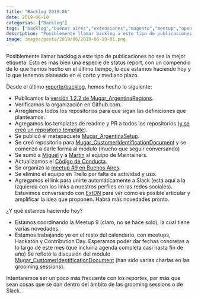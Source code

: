 ```yaml
---
title: "Backlog 2019.06"
date: 2019-06-10
categorias: ["Backlog"]
tags: ["backlog","buenos aires","extensiones","magento","meetup","open source"]
description: "Posiblemente llamar backlog a este tipo de publicaciones no sea la mejor etiqueta. Esto es más bien una especie de status report."
image: images/posts/2019/06/2019-06-10-01.png
---
```


Posiblemente llamar backlog a este tipo de publicaciones no sea la mejor etiqueta. Esto es más bien una especie de status report, con un compendio de lo que hemos hecho en el último tiempo, lo que estamos haciendo hoy y lo que tenemos planeado en el corto y mediano plazo.

Desde el último [reporte/backlog](/posts/backlog-2019-02/), hemos hecho lo siguiente:

* Publicamos la [versión 1.2.2 de Mugar_ArgentinaRegions](/posts/mugar_argentinaregions-1-2-0/).
* Verificamos la organización en Github.com.
* Arreglamos todos los repositorios para que sigan las definiciones que planteamos.
* Agregamos los templates de readme y PR a todos los repositorios ([y se creó un repositorio template](https://github.com/holamugar/templates)).
* Se publicó el metapaquete [Mugar_ArgentinaSetup](/posts/mugar-argentina-setup/).
* Se creó repositorio para [Mugar_CustomerIdentificationDocument](https://github.com/holamugar/module-customer-identification-document) y se comenzó a darle forma al módulo (mucho que seguir conversando)
* Se sumó a [Miguel](https://twitter.com/mbalparda) y a [Martín](https://twitter.com/mhhansen) al equipo de Maintainers.
* Actualizamos el [Código de Conducta](/codigo-de-conducta/).
* Se organizó la [meetup #9 en Buenos Aires](/posts/meetup-9-s02e01/).
* Se eliminó el equipo en Trello por falta de actividad y uso.
* Agregamos el link para unirte automáticamente a Slack (está aquí a la izquierda con los links a nuestros perfiles en las redes sociales).
 Estuvimos conversando con [ExtDN](https://extdn.org/) para ver cómo es posible articular y amplificar la idea que proponen. Habrá más novedades pronto.

¿Y qué estamos haciendo hoy?

* Estamos coordinando la Meetup 9 (claro, no se hace solo), la cual tiene varias novedades.
* Estamos trabajando ya en el resto del calendario, con meetups, Hackatón y Contribution Day. Esperamos poder dar fechas concretas a lo largo de este mes (que incluiría agenda completa casi hasta fin de año)
 Se reflotó la discusión del módulo [Mugar_CustomerIdentificationDocument](https://github.com/holamugar/module-customer-identification-document) (han sido varias charlas en las grooming sessions).

Intentaremos ser un poco más frecuente con los reportes, por más que sean cosas que se dan dentro del ámbito de las grooming sessions o de Slack.